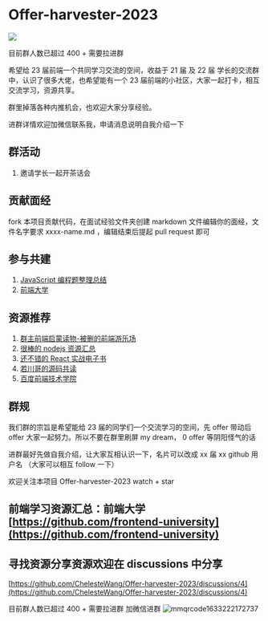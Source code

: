 # Offer-harvester-2023

<img src="https://user-images.githubusercontent.com/40495740/140842776-98048ccc-f236-4c90-b9de-a5bb87b050ce.png"/>

目前群人数已超过 400 + 需要拉进群

希望给 23 届前端一个共同学习交流的空间，收益于 21 届 及 22 届 学长的交流群中，认识了很多大佬，也希望能有一个 23 届前端的小社区，大家一起打卡，相互交流学习，资源共享。

群里掉落各种内推机会，也欢迎大家分享经验。

进群详情欢迎加微信联系我，申请消息说明自我介绍一下

## 群活动

1. 邀请学长一起开茶话会

## 贡献面经

fork 本项目贡献代码，在面试经验文件夹创建 markdown 文件编辑你的面经，文件名字要求 xxxx-name.md ，编辑结束后提起 pull request 即可

## 参与共建

1. [JavaScript 编程题整理总结](https://github.com/ChelesteWang/JavaScript-challenger)
2. [前端大学](https://github.com/frontend-university)

## 资源推荐
1. [群主前端启蒙读物-被删的前端游乐场](https://godbasin.github.io/front-end-playground/)
2. [很棒的 nodejs 资源汇总](https://github.com/huaize2020/awesome-nodejs)
3. [还不错的 React 实战电子书](https://chelestewang.github.io/react-learning-road-cn)
4. [若川哥的源码共读](https://www.yuque.com/ruochuan12/notice/info)
5. [百度前端技术学院](http://ife.baidu.com/)

## 群规

我们群的宗旨是希望能给 23 届的同学们一个交流学习的空间，先 offer 带动后 offer 大家一起努力。所以不要在群里刷屏 my dream， 0 offer 等阴阳怪气的话

进群最好先做自我介绍，让大家互相认识一下，名片可以改成 xx 届 xx github 用户名 （大家可以相互 follow 一下）

欢迎关注本项目 Offer-harvester-2023 watch + star

## 前端学习资源汇总：前端大学 [https://github.com/frontend-university](https://github.com/frontend-university)

## 寻找资源分享资源欢迎在 discussions 中分享
[https://github.com/ChelesteWang/Offer-harvester-2023/discussions/4](https://github.com/ChelesteWang/Offer-harvester-2023/discussions/4)


目前群人数已超过 400 + 需要拉进群
加微信进群
![mmqrcode1633222172737](https://user-images.githubusercontent.com/40495740/135784115-d3cb7207-c313-442b-b8ff-44d58bde8ccf.png)
